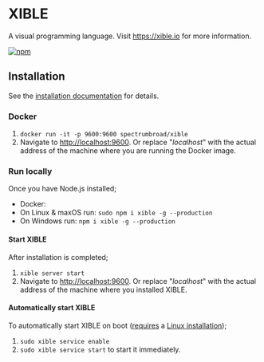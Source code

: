 # XIBLE
A visual programming language. Visit <https://xible.io> for more information.

[![npm](http://img.shields.io/npm/v/xible.svg?style=flat-square)](http://www.npmjs.org/xible)

## Installation
See the [installation documentation](https://xible.io/docs/installation) for details.

### Docker
1. `docker run -it -p 9600:9600 spectrumbroad/xible`
2. Navigate to <http://localhost:9600>. Or replace "_localhost_" with the actual address of the machine where you are running the Docker image.

### Run locally
Once you have Node.js installed;
- Docker:
- On Linux &amp; maxOS run: `sudo npm i xible -g --production`
- On Windows run: `npm i xible -g --production`

#### Start XIBLE
After installation is completed;
1. `xible server start`
2. Navigate to <http://localhost:9600>. Or replace "_localhost_" with the actual address of the machine where you installed XIBLE.

#### Automatically start XIBLE
To automatically start XIBLE on boot ([requires](https://www.xible.io/docs/commandlinetools/xible.htm#service.enable) a [Linux installation](https://www.xible.io/docs/installation.htm#linux));
1. `sudo xible service enable`
2. `sudo xible service start` to start it immediately.
